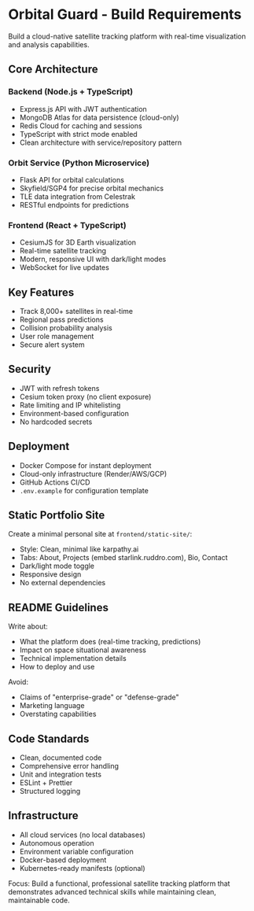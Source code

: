 # Orbital Guard - Build Requirements

Build a cloud-native satellite tracking platform with real-time visualization and analysis capabilities.

## Core Architecture

### Backend (Node.js + TypeScript)
- Express.js API with JWT authentication
- MongoDB Atlas for data persistence (cloud-only)
- Redis Cloud for caching and sessions
- TypeScript with strict mode enabled
- Clean architecture with service/repository pattern

### Orbit Service (Python Microservice)
- Flask API for orbital calculations
- Skyfield/SGP4 for precise orbital mechanics
- TLE data integration from Celestrak
- RESTful endpoints for predictions

### Frontend (React + TypeScript)
- CesiumJS for 3D Earth visualization
- Real-time satellite tracking
- Modern, responsive UI with dark/light modes
- WebSocket for live updates

## Key Features
- Track 8,000+ satellites in real-time
- Regional pass predictions
- Collision probability analysis
- User role management
- Secure alert system

## Security
- JWT with refresh tokens
- Cesium token proxy (no client exposure)
- Rate limiting and IP whitelisting
- Environment-based configuration
- No hardcoded secrets

## Deployment
- Docker Compose for instant deployment
- Cloud-only infrastructure (Render/AWS/GCP)
- GitHub Actions CI/CD
- `.env.example` for configuration template

## Static Portfolio Site
Create a minimal personal site at `frontend/static-site/`:
- Style: Clean, minimal like karpathy.ai
- Tabs: About, Projects (embed starlink.ruddro.com), Bio, Contact
- Dark/light mode toggle
- Responsive design
- No external dependencies

## README Guidelines
Write about:
- What the platform does (real-time tracking, predictions)
- Impact on space situational awareness
- Technical implementation details
- How to deploy and use

Avoid:
- Claims of "enterprise-grade" or "defense-grade"
- Marketing language
- Overstating capabilities

## Code Standards
- Clean, documented code
- Comprehensive error handling
- Unit and integration tests
- ESLint + Prettier
- Structured logging

## Infrastructure
- All cloud services (no local databases)
- Autonomous operation
- Environment variable configuration
- Docker-based deployment
- Kubernetes-ready manifests (optional)

Focus: Build a functional, professional satellite tracking platform that demonstrates advanced technical skills while maintaining clean, maintainable code.